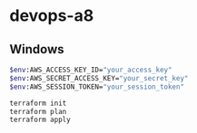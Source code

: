 # devops-a8

## Windows
```bash
$env:AWS_ACCESS_KEY_ID="your_access_key"
$env:AWS_SECRET_ACCESS_KEY="your_secret_key"
$env:AWS_SESSION_TOKEN="your_session_token"

terraform init
terraform plan
terraform apply
```
